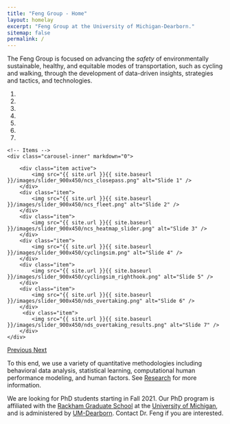 ```yaml
---
title: "Feng Group - Home"
layout: homelay
excerpt: "Feng Group at the University of Michigan-Dearborn."
sitemap: false
permalink: /
---
```


The Feng Group is focused on advancing the *safety* of environmentally sustainable, healthy, and equitable modes of transportation, such as cycling and walking, through the development of data-driven insights, strategies and tactics, and technologies. 

<div markdown="0" id="carousel" class="carousel slide" data-ride="carousel" data-interval="5000" data-pause="hover" >
    <!-- Menu -->
    <ol class="carousel-indicators">
        <li data-target="#carousel" data-slide-to="0" class="active"></li>
        <li data-target="#carousel" data-slide-to="1"></li>
        <li data-target="#carousel" data-slide-to="2"></li>
        <li data-target="#carousel" data-slide-to="3"></li>
        <li data-target="#carousel" data-slide-to="4"></li>
        <li data-target="#carousel" data-slide-to="5"></li>
        <li data-target="#carousel" data-slide-to="6"></li>
    </ol>

    <!-- Items -->
    <div class="carousel-inner" markdown="0">

        <div class="item active">
            <img src="{{ site.url }}{{ site.baseurl }}/images/slider_900x450/ncs_closepass.png" alt="Slide 1" />
        </div>
        <div class="item">
            <img src="{{ site.url }}{{ site.baseurl }}/images/slider_900x450/ncs_fleet.png" alt="Slide 2" />
        </div>
        <div class="item">
            <img src="{{ site.url }}{{ site.baseurl }}/images/slider_900x450/ncs_heatmap_slider.png" alt="Slide 3" />
        </div>
        <div class="item">
            <img src="{{ site.url }}{{ site.baseurl }}/images/slider_900x450/cyclingsim.png" alt="Slide 4" />
        </div>
        <div class="item">
            <img src="{{ site.url }}{{ site.baseurl }}/images/slider_900x450/cyclingsim_righthook.png" alt="Slide 5" />
        </div>
        <div class="item">
            <img src="{{ site.url }}{{ site.baseurl }}/images/slider_900x450/nds_overtaking.png" alt="Slide 6" />
        </div>       
         <div class="item">
            <img src="{{ site.url }}{{ site.baseurl }}/images/slider_900x450/nds_overtaking_results.png" alt="Slide 7" />
        </div>
    </div>
  <a class="left carousel-control" href="#carousel" role="button" data-slide="prev">
    <span class="glyphicon glyphicon-chevron-left" aria-hidden="true"></span>
    <span class="sr-only">Previous</span>
  </a>
  <a class="right carousel-control" href="#carousel" role="button" data-slide="next">
    <span class="glyphicon glyphicon-chevron-right" aria-hidden="true"></span>
    <span class="sr-only">Next</span>
  </a>
</div>

To this end, we use a variety of quantitative methodologies including behavioral data analysis, statistical learning, computational human performance modeling, and human factors. 
See [Research](research) for more information.

We are looking for PhD students starting in Fall 2021. Our PhD program is affiliated with the [Rackham Graduate School](https://rackham.umich.edu/) at the [University of Michigan](https://umich.edu/), and is administered by [UM-Dearborn](https://umdearborn.edu/). Contact Dr. Feng if you are interested.


<!-- <figure class="fourth">
  <img src="{{ site.url }}{{ site.baseurl }}/images/logopic/Logo_Leiden.jpg" style="width: 210px">
  <img src="{{ site.url }}{{ site.baseurl }}/images/logopic/Logo_Nanofront.jpg" style="width: 110px">
  <img src="{{ site.url }}{{ site.baseurl }}/images/logopic/Logo_NWO.jpg" style="width: 120px">
  <img src="{{ site.url }}{{ site.baseurl }}/images/logopic/Logo_ERC.jpg" style="width: 110px">
</figure> -->
